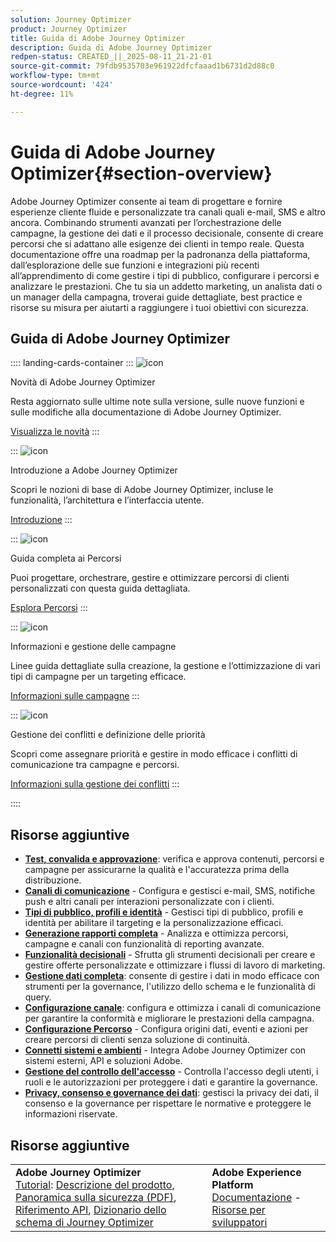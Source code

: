 ```yaml
---
solution: Journey Optimizer
product: Journey Optimizer
title: Guida di Adobe Journey Optimizer
description: Guida di Adobe Journey Optimizer
redpen-status: CREATED_||_2025-08-11_21-21-01
source-git-commit: 79fdb9535703e961922dfcfaaad1b6731d2d88c0
workflow-type: tm+mt
source-wordcount: '424'
ht-degree: 11%

---
```



# Guida di Adobe Journey Optimizer{#section-overview}

Adobe Journey Optimizer consente ai team di progettare e fornire esperienze cliente fluide e personalizzate tra canali quali e-mail, SMS e altro ancora. Combinando strumenti avanzati per l’orchestrazione delle campagne, la gestione dei dati e il processo decisionale, consente di creare percorsi che si adattano alle esigenze dei clienti in tempo reale. Questa documentazione offre una roadmap per la padronanza della piattaforma, dall’esplorazione delle sue funzioni e integrazioni più recenti all’apprendimento di come gestire i tipi di pubblico, configurare i percorsi e analizzare le prestazioni. Che tu sia un addetto marketing, un analista dati o un manager della campagna, troverai guide dettagliate, best practice e risorse su misura per aiutarti a raggiungere i tuoi obiettivi con sicurezza.

## Guida di Adobe Journey Optimizer

:::: landing-cards-container
:::
![icon](https://cdn.experienceleague.adobe.com/icons/list-check.svg?lang=it)

Novità di Adobe Journey Optimizer

Resta aggiornato sulle ultime note sulla versione, sulle nuove funzioni e sulle modifiche alla documentazione di Adobe Journey Optimizer.

[Visualizza le novità](whats-new-landing-page.md)
:::

:::
![icon](https://cdn.experienceleague.adobe.com/icons/circle-play.svg?lang=it)

Introduzione a Adobe Journey Optimizer

Scopri le nozioni di base di Adobe Journey Optimizer, incluse le funzionalità, l’architettura e l’interfaccia utente.

[Introduzione](get-started-landing-page.md)
:::

:::
![icon](https://cdn.experienceleague.adobe.com/icons/code-branch.svg?lang=it)

Guida completa ai Percorsi

Puoi progettare, orchestrare, gestire e ottimizzare percorsi di clienti personalizzati con questa guida dettagliata.

[Esplora Percorsi](orchestrate-journeys-landing-page.md)
:::

:::
![icon](https://cdn.experienceleague.adobe.com/icons/bullhorn.svg?lang=it)

Informazioni e gestione delle campagne

Linee guida dettagliate sulla creazione, la gestione e l’ottimizzazione di vari tipi di campagne per un targeting efficace.

[Informazioni sulle campagne](campaigns-landing-page.md)
:::

:::
![icon](https://cdn.experienceleague.adobe.com/icons/scale-balanced.svg?lang=it)

Gestione dei conflitti e definizione delle priorità

Scopri come assegnare priorità e gestire in modo efficace i conflitti di comunicazione tra campagne e percorsi.

[Informazioni sulla gestione dei conflitti](conflict-prioritization-landing-page.md)
:::

::::


## Risorse aggiuntive

- **[Test, convalida e approvazione](test-landing-page.md)**: verifica e approva contenuti, percorsi e campagne per assicurarne la qualità e l&#39;accuratezza prima della distribuzione.
- **[Canali di comunicazione](../using/channels/gs-channels.md)** - Configura e gestisci e-mail, SMS, notifiche push e altri canali per interazioni personalizzate con i clienti.
- **[Tipi di pubblico, profili e identità](audiences-profiles-identities-landing-page.md)** - Gestisci tipi di pubblico, profili e identità per abilitare il targeting e la personalizzazione efficaci.
- **[Generazione rapporti completa](reporting-landing-page.md)** - Analizza e ottimizza percorsi, campagne e canali con funzionalità di reporting avanzate.
- **[Funzionalità decisionali](decisioning-landing-page.md)** - Sfrutta gli strumenti decisionali per creare e gestire offerte personalizzate e ottimizzare i flussi di lavoro di marketing.
- **[Gestione dati completa](data-management-landing-page.md)**: consente di gestire i dati in modo efficace con strumenti per la governance, l&#39;utilizzo dello schema e le funzionalità di query.
- **[Configurazione canale](configuration-landing-page.md)**: configura e ottimizza i canali di comunicazione per garantire la conformità e migliorare le prestazioni della campagna.
- **[Configurazione Percorso](configure-journeys-landing-page.md)** - Configura origini dati, eventi e azioni per creare percorsi di clienti senza soluzione di continuità.
- **[Connetti sistemi e ambienti](connect-systems-landing-page.md)** - Integra Adobe Journey Optimizer con sistemi esterni, API e soluzioni Adobe.
- **[Gestione del controllo dell&#39;accesso](access-control-landing-page.md)** - Controlla l&#39;accesso degli utenti, i ruoli e le autorizzazioni per proteggere i dati e garantire la governance.
- **[Privacy, consenso e governance dei dati](privacy-landing-page.md)**: gestisci la privacy dei dati, il consenso e la governance per rispettare le normative e proteggere le informazioni riservate.

## Risorse aggiuntive

<table style="table-layout:fixed"><tr style="border: 0;">
<td><strong>Adobe Journey Optimizer</strong><br/><a href="https://experienceleague.adobe.com/docs/journey-optimizer-learn/tutorials/overview.html?lang=it" target="_blank">Tutorial</a>: <a href="https://helpx.adobe.com/it/legal/product-descriptions/adobe-journey-optimizer.html" target="_blank">Descrizione del prodotto</a>, <a href="https://www.adobe.com/content/dam/cc/en/security/pdfs/AJO_SecurityOverview.pdf" target="_blank">Panoramica sulla sicurezza (PDF)</a>, <a href="https://developer.adobe.com/journey-optimizer-apis/" target="_blank">Riferimento API</a>, <a href="https://experienceleague.adobe.com/tools/ajo-schemas/schema-dictionary.html?lang=it" target="_blank">Dizionario dello schema di Journey Optimizer</a>

</td>
<td><strong>Adobe Experience Platform</strong><br/>
<a href="https://experienceleague.adobe.com/docs/experience-platform/landing/home.html?lang=it" target="_blank">Documentazione</a> - <a href="https://www.adobe.com/it/experience-platform/documentation-and-developer-resources.html" target="_blank">Risorse per sviluppatori</a>
</td>
</tr></table>

<!--table style="table-layout:auto"><tr style="border: 0;"><td><img src="using/assets/do-not-localize/newsletter.png"></td><td>
<b>Stay informed and elevate your Adobe Journey Optimizer experience!</b><br/>Sign up for our quarterly newsletter. Gain exclusive access to the latest product updates, captivating stories, real-world use cases, valuable tips, and more – all delivered directly to your inbox every quarter. <a href="https://www.adobe.com/subscription/Adobe_Journey_Optimizer_NL.html">Sign up today!</a></td></tr></table-->
